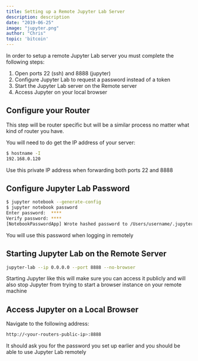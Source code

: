 ```yaml
---
title: Setting up a Remote Jupyter Lab Server
description: description
date: "2019-06-25"
image: "jupyter.png"
author: "Chris"
topic: 'bitcoin'
---
```


In order to setup a remote Jupyter Lab server you must complete the following steps:

1. Open ports 22 (ssh) and 8888 (jupyter)
2. Configure Jupyter Lab to request a password instead of a token
3. Start the Jupyter Lab server on the Remote server
4. Access Jupyter on your local browser

## Configure your Router

This step will be router specific but will be a similar process no matter what kind of router you have.

You will need to do get the IP address of your server:

```bash
$ hostname -I
192.168.0.120
```

Use this private IP address when forwarding both ports 22 and 8888

## Configure Jupyter Lab Password

```bash
$ jupyter notebook --generate-config
$ jupyter notebook password
Enter password:  ****
Verify password: ****
[NotebookPasswordApp] Wrote hashed password to /Users/username/.jupyter/jupyter_notebook_config.json
```

You will use this password when logging in remotely

## Starting Jupyter Lab on the Remote Server

```bash
jupyter-lab --ip 0.0.0.0 --port 8888 --no-browser
```

Starting Jupyter like this will make sure you can access it publicly and will also stop Jupyter from trying to start a browser instance on your remote machine

## Access Jupyter on a Local Browser

Navigate to the following address:

```bash
http://<your-routers-public-ip>:8888
```

It should ask you for the password you set up earlier and you should be able to use Jupyter Lab remotely

